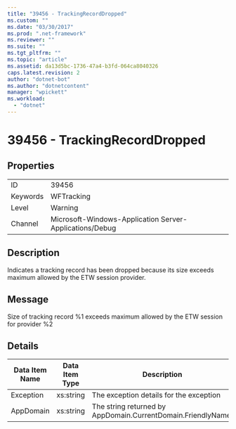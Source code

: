 ```yaml
---
title: "39456 - TrackingRecordDropped"
ms.custom: ""
ms.date: "03/30/2017"
ms.prod: ".net-framework"
ms.reviewer: ""
ms.suite: ""
ms.tgt_pltfrm: ""
ms.topic: "article"
ms.assetid: da13d5bc-1736-47a4-b3fd-064ca8040326
caps.latest.revision: 2
author: "dotnet-bot"
ms.author: "dotnetcontent"
manager: "wpickett"
ms.workload: 
  - "dotnet"
---
```

# 39456 - TrackingRecordDropped
## Properties  

|||  
|-|-|  
|ID|39456|  
|Keywords|WFTracking|  
|Level|Warning|  
|Channel|Microsoft-Windows-Application Server-Applications/Debug|  

## Description  
 Indicates a tracking record has been dropped because its size exceeds maximum allowed by the ETW session provider.  

## Message  
 Size of tracking record %1 exceeds maximum allowed by the ETW session for provider %2  

## Details  


| Data Item Name | Data Item Type |                         Description                          |
|----------------|----------------|--------------------------------------------------------------|
|   Exception    |   xs:string    |           The exception details for the exception            |
|   AppDomain    |   xs:string    | The string returned by AppDomain.CurrentDomain.FriendlyName. |

